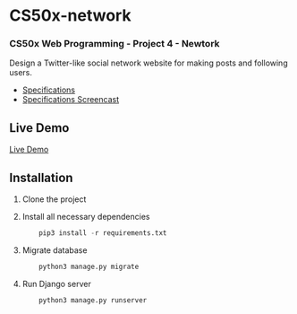 # CS50x-network

### CS50x Web Programming - Project 4 - Newtork

Design a Twitter-like social network website for making posts and following users.

- [Specifications](https://cs50.harvard.edu/web/2020/projects/4/network/)
- [Specifications Screencast](https://www.youtube.com/watch?v=1aWwQCOqypo)

## Live Demo

[Live Demo](https://acampos-cs50x-network.herokuapp.com/)


## Installation

1. Clone the project

2. Install all necessary dependencies
    ```python
        pip3 install -r requirements.txt
    ```

3. Migrate database
    ```python
        python3 manage.py migrate
    ```

4. Run Django server
    ```python
        python3 manage.py runserver
    ```